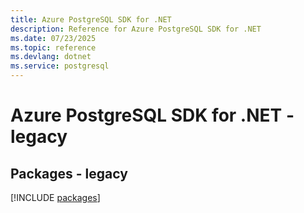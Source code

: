 ```yaml
---
title: Azure PostgreSQL SDK for .NET
description: Reference for Azure PostgreSQL SDK for .NET
ms.date: 07/23/2025
ms.topic: reference
ms.devlang: dotnet
ms.service: postgresql
---
```

# Azure PostgreSQL SDK for .NET - legacy
## Packages - legacy
[!INCLUDE [packages](postgresql-index.md)]
